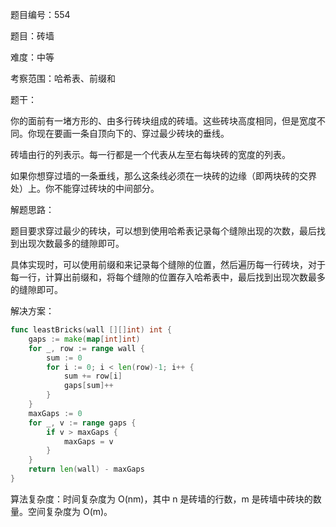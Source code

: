 题目编号：554

题目：砖墙

难度：中等

考察范围：哈希表、前缀和

题干：

你的面前有一堵方形的、由多行砖块组成的砖墙。这些砖块高度相同，但是宽度不同。你现在要画一条自顶向下的、穿过最少砖块的垂线。

砖墙由行的列表示。每一行都是一个代表从左至右每块砖的宽度的列表。

如果你想穿过墙的一条垂线，那么这条线必须在一块砖的边缘（即两块砖的交界处）上。你不能穿过砖块的中间部分。


解题思路：

题目要求穿过最少的砖块，可以想到使用哈希表记录每个缝隙出现的次数，最后找到出现次数最多的缝隙即可。

具体实现时，可以使用前缀和来记录每个缝隙的位置，然后遍历每一行砖块，对于每一行，计算出前缀和，将每个缝隙的位置存入哈希表中，最后找到出现次数最多的缝隙即可。

解决方案：

```go
func leastBricks(wall [][]int) int {
    gaps := make(map[int]int)
    for _, row := range wall {
        sum := 0
        for i := 0; i < len(row)-1; i++ {
            sum += row[i]
            gaps[sum]++
        }
    }
    maxGaps := 0
    for _, v := range gaps {
        if v > maxGaps {
            maxGaps = v
        }
    }
    return len(wall) - maxGaps
}
```

算法复杂度：时间复杂度为 O(nm)，其中 n 是砖墙的行数，m 是砖墙中砖块的数量。空间复杂度为 O(m)。